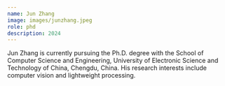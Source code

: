 ```yaml
---
name: Jun Zhang
image: images/junzhang.jpeg
role: phd
description: 2024
---
```


Jun Zhang is currently pursuing the Ph.D. degree with the School of Computer Science and Engineering, University of Electronic Science and Technology of China, Chengdu, China. His research interests include computer vision and lightweight processing.
